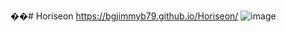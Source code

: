 ��#   H o r i s e o n 
https://bgjimmyb79.github.io/Horiseon/ 
 
![image](https://github.com/BgJimmyB79/Horiseon/assets/152930710/f2721404-ddf3-462a-b0da-bc226d6da0d6)
